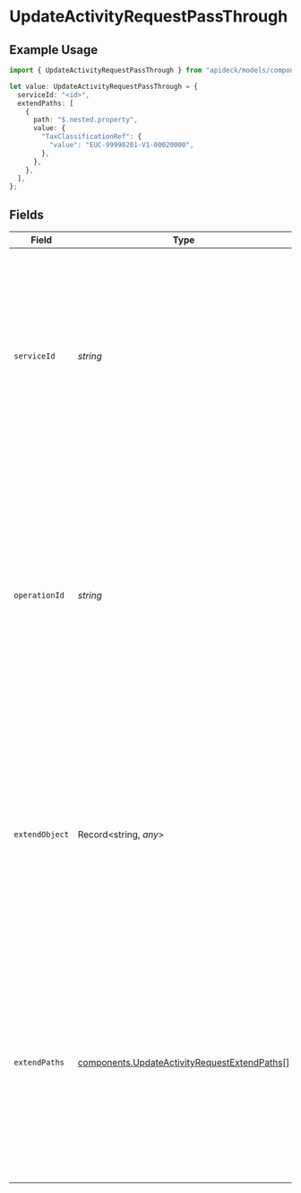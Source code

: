 # UpdateActivityRequestPassThrough

## Example Usage

```typescript
import { UpdateActivityRequestPassThrough } from "apideck/models/components";

let value: UpdateActivityRequestPassThrough = {
  serviceId: "<id>",
  extendPaths: [
    {
      path: "$.nested.property",
      value: {
        "TaxClassificationRef": {
          "value": "EUC-99990201-V1-00020000",
        },
      },
    },
  ],
};
```

## Fields

| Field                                                                                                                                                                                                                                                 | Type                                                                                                                                                                                                                                                  | Required                                                                                                                                                                                                                                              | Description                                                                                                                                                                                                                                           |
| ----------------------------------------------------------------------------------------------------------------------------------------------------------------------------------------------------------------------------------------------------- | ----------------------------------------------------------------------------------------------------------------------------------------------------------------------------------------------------------------------------------------------------- | ----------------------------------------------------------------------------------------------------------------------------------------------------------------------------------------------------------------------------------------------------- | ----------------------------------------------------------------------------------------------------------------------------------------------------------------------------------------------------------------------------------------------------- |
| `serviceId`                                                                                                                                                                                                                                           | *string*                                                                                                                                                                                                                                              | :heavy_check_mark:                                                                                                                                                                                                                                    | A mandatory string that uniquely identifies the service to which the pass_through data should be applied. This ensures that the custom data is directed to the correct service within the CRM's integrated environment.                               |
| `operationId`                                                                                                                                                                                                                                         | *string*                                                                                                                                                                                                                                              | :heavy_minus_sign:                                                                                                                                                                                                                                    | An optional string identifier for a specific workflow operation that the pass_through data should target. This is particularly useful for operations involving multiple downstream requests, allowing precise control over where the data is applied. |
| `extendObject`                                                                                                                                                                                                                                        | Record<string, *any*>                                                                                                                                                                                                                                 | :heavy_minus_sign:                                                                                                                                                                                                                                    | An optional object that allows for the direct extension of properties. This can include any additional fields that need to be added to the activity record, providing flexibility in how the record is updated.                                       |
| `extendPaths`                                                                                                                                                                                                                                         | [components.UpdateActivityRequestExtendPaths](../../models/components/updateactivityrequestextendpaths.md)[]                                                                                                                                          | :heavy_minus_sign:                                                                                                                                                                                                                                    | An optional array of objects used for structured data modifications via specific paths. This allows developers to specify precise changes to the activity record, ensuring that updates are applied exactly as intended.                              |